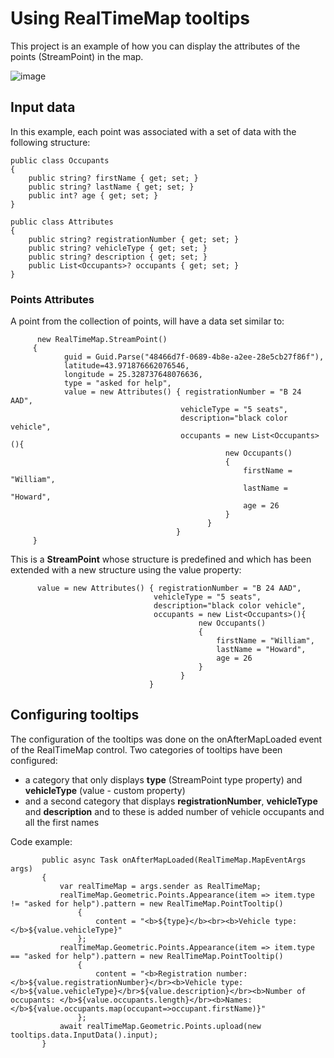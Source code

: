 # Using RealTimeMap tooltips
This project is an example of how you can display the attributes of the points (StreamPoint) in the map.

![image](https://github.com/ichim/LeafletForBlazor-NuGet/assets/8348463/85c38eee-3813-40a9-b254-ff8792457ae4)

## Input data
In this example, each point was associated with a set of data with the following structure:

    public class Occupants
    {
        public string? firstName { get; set; }
        public string? lastName { get; set; }
        public int? age { get; set; }
    }

    public class Attributes
    {
        public string? registrationNumber { get; set; }
        public string? vehicleType { get; set; }
        public string? description { get; set; }
        public List<Occupants>? occupants { get; set; }
    }
    
### Points Attributes

A point from the collection of points, will have a data set similar to:

          new RealTimeMap.StreamPoint()
         {
                guid = Guid.Parse("48466d7f-0689-4b8e-a2ee-28e5cb27f86f"),
                latitude=43.971876662076546, 
                longitude = 25.328737648076636,
                type = "asked for help",
                value = new Attributes() { registrationNumber = "B 24 AAD", 
                                          vehicleType = "5 seats", 
                                          description="black color vehicle",
                                          occupants = new List<Occupants>(){
                                                    new Occupants()
                                                    {
                                                        firstName = "William",
                                                        lastName = "Howard",
                                                        age = 26
                                                    }
                                                }
                                         }
         }

This is a **StreamPoint** whose structure is predefined and which has been extended with a new structure using the value property:

          value = new Attributes() { registrationNumber = "B 24 AAD", 
                                    vehicleType = "5 seats", 
                                    description="black color vehicle",
                                    occupants = new List<Occupants>(){
                                              new Occupants()
                                              {
                                                  firstName = "William",
                                                  lastName = "Howard",
                                                  age = 26
                                              }
                                          }
                                   }

## Configuring tooltips

The configuration of the tooltips was done on the onAfterMapLoaded event of the RealTimeMap control. Two categories of tooltips have been configured:
- a category that only displays **type** (StreamPoint type property) and **vehicleType** (value - custom property)
- and a second category that displays **registrationNumber**, **vehicleType** and **description** and to these is added number of vehicle occupants and all the first names

Code example:

           public async Task onAfterMapLoaded(RealTimeMap.MapEventArgs args)
           {
               var realTimeMap = args.sender as RealTimeMap;
               realTimeMap.Geometric.Points.Appearance(item => item.type != "asked for help").pattern = new RealTimeMap.PointTooltip()
                   {
                       content = "<b>${type}</b><br><b>Vehicle type: </b>${value.vehicleType}"
                   };
               realTimeMap.Geometric.Points.Appearance(item => item.type == "asked for help").pattern = new RealTimeMap.PointTooltip()
                   {
                       content = "<b>Registration number: </b>${value.registrationNumber}</br><b>Vehicle type: </b>${value.vehicleType}</br>${value.description}</br><b>Number of occupants: </b>${value.occupants.length}</br><b>Names: </b>${value.occupants.map(occupant=>occupant.firstName)}"
                   };
               await realTimeMap.Geometric.Points.upload(new tooltips.data.InputData().input);
           }


